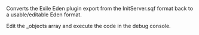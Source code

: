 Converts the Exile Eden plugin export from the InitServer.sqf format back to a usable/editable Eden format.

Edit the _objects array and execute the code in the debug console. 
